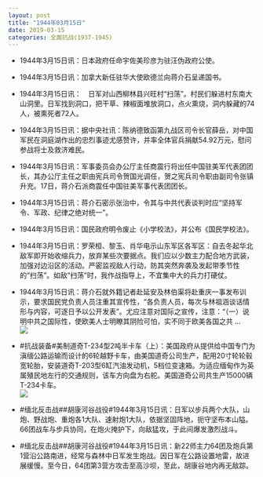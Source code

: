 ```yaml
---
layout: post
title: "1944年03月15日"
date: 2019-03-15
categories: 全面抗战(1937-1945)
---
```


<meta name="referrer" content="no-referrer" />

- 1944年3月15日讯：日本政府任命宇佐美珍彦为驻汪伪政府公使。 

- 1944年3月15日讯：加拿大新任驻华大使欧德兰向蒋介石呈递国书。 

- 1944年3月15日讯：　日军对山西柳林县兴旺村“扫荡”。村民们躲进村东南大山洞里。日军找到洞口，把干草、辣椒面堆放洞口，点火熏烧，洞内躲藏的74人，被熏死者72人。 

- 1944年3月15日讯：据中央社讯：陈纳德致函第九战区司令长官薛岳，对中国军民在洞庭湖作出的忠烈事迹尤感赞许，并率全体官兵捐献54.92万元，慰问参战将士及救济难民。 

- 1944年3月15日讯：军事委员会办公厅主任商震行将出任中国驻美军代表团团长，其办公厅主任之职由宪兵司令贺国光调任，贺之宪兵司令职由副司令张镇升充。17日，蒋介石派商震任中国驻美军事代表团团长。 

- 1944年3月15日讯：蒋介石密示张治中，令其与中共代表谈判时应“坚持军令、军政、纪律之绝对统一”。 

- 1944年3月15日讯：国民政府明令废止《小学校法》，并公布《国民学校法》。 

- 1944年3月15日讯：罗荣桓、黎玉、肖华电示山东军区各军区：自去冬起华北敌军即开始收缩兵力，放弃某些次要据点。我们应以少数主力配合地方武装，加强对边沿区的活动。严密监视敌人行动，防其突然奔袭及发起带季节性的“扫荡”。如敌“扫荡”时，我作战指导上，不宜集中大的兵力打硬仗。 

- 1944年3月15日讯：蒋介石就外籍记者赴延安及林伯渠将赴重庆一事发布训示，要求国民党负责人员注重其宣传性，“各负责人员，每次与林祖涵谈话情形与内容，可逐日予以公开发表”。尤应注意对国际之宣传，注意：“（一）说明中共之国际性，使欧美人士明瞭其阴险可怕，实不同于欧美各国之共 ... <br/><img src="https://wx2.sinaimg.cn/large/aca367d8ly1g13aqgyzujj20c80cwwem.jpg" />

- #抗战装备#美制道奇T-234型2吨半卡车（上）：美国政府从提供给中国专门为滇缅公路运输而设计的6轮越野卡车，由美国道奇公司生产，配用20寸轮轮毂宽轮胎，安装道奇T-203型6缸汽油发动机，5档位变速箱。为适应缅甸作为英属殖民地左行的交通规则，该车方向盘为右舵。美国道奇公司共生产15000辆T-234卡车。 <br/><img src="https://wx1.sinaimg.cn/large/aca367d8ly1g139144iurj20gn15rgvl.jpg" />

- #缅北反击战##胡康河谷战役#1944年3月15日讯：日军以步兵两个大队，山炮、野战炮、重炮各1大队、速射炮1大队，依据坚固阵地，扼守坚布本山隘。66团战车与步兵协同，在炮火掩护下，向敌猛攻，于此间爆发激烈战斗。 

- #缅北反击战##胡康河谷战役#1944年3月15日讯：新22师主力64团及炮兵第1营沿公路南进，经常与森林中日军发生炮战。因日军在公路设置地雷，故进展缓慢。至今日，64团第3营方攻击至高沙坝，至此，胡康谷地内再无敌踪。 

